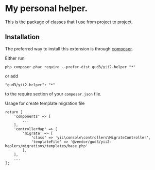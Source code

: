 My personal helper.
===================
This is the package of classes that I use from project to project.

Installation
------------

The preferred way to install this extension is through [composer](http://getcomposer.org/download/).

Either run

```
php composer.phar require --prefer-dist gud3/yii2-helper "*"
```

or add

```
"gud3/yii2-helper": "*"
```

to the require section of your `composer.json` file.




Usage for create template migration file
```
return [
    'components' => [
        ...
    ],
    'controllerMap' => [
        'migrate' => [
            'class' => 'yii\console\controllers\MigrateController',
            'templateFile' => '@vendor/gud3/yii2-heplers/migrations/templates/base.php'
        ],
    ],
    ...
];
```
